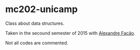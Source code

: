 # mc202-unicamp

Class about data structures.

Taken in the secound semester of 2015 with [Alexandre Facão](http://www.ic.unicamp.br/~afalcao/).

Not all codes are commented.
